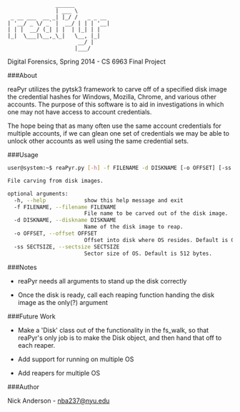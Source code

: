 

```
               ______           
               | ___ \          
 _ __ ___  __ _| |_/ /   _ _ __ 
| '__/ _ \/ _` |  __/ | | | '__|
| | |  __/ (_| | |  | |_| | |   
|_|  \___|\__,_\_|   \__, |_|   
                      __/ |     
                     |___/  
```

Digital Forensics, Spring 2014 - CS 6963 Final Project

###About
    
reaPyr utilizes the pytsk3 framework to carve off of a specified
disk image the credential hashes for Windows, Mozilla, Chrome, and
various other accounts.  The purpose of this software is to aid in
investigations in which one may not have access to account credentials.

The hope being that as many often use the same account credentials
for multiple accounts, if we can glean one set of credentials we
may be able to unlock other accounts as well using the same credential
sets.


###Usage

```bash
user@system:~$ reaPyr.py [-h] -f FILENAME -d DISKNAME [-o OFFSET] [-ss SECTSIZE]

File carving from disk images.

optional arguments:
  -h, --help            show this help message and exit
  -f FILENAME, --filename FILENAME
                        File name to be carved out of the disk image.
  -d DISKNAME, --diskname DISKNAME
                        Name of the disk image to reap.
  -o OFFSET, --offset OFFSET
                        Offset into disk where OS resides. Default is 0.
  -ss SECTSIZE, --sectsize SECTSIZE
                        Sector size of OS. Default is 512 bytes.
```

###Notes

* reaPyr needs all arguments to stand up the disk correctly

* Once the disk is ready, call each reaping function handing
the disk image as the only(?) argument


###Future Work

* Make a 'Disk' class out of the functionality in the fs_walk,
so that reaPyr's only job is to make the Disk object, and then
hand that off to each reaper.

* Add support for running on multiple OS

* Add reapers for multiple OS

###Author

Nick Anderson - nba237@nyu.edu